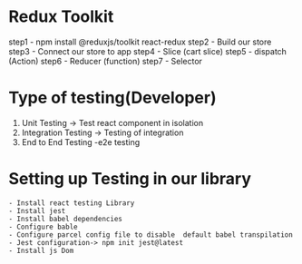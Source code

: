 # Redux Toolkit
step1 - npm install @reduxjs/toolkit react-redux
step2 - Build our store
step3 - Connect our store to app
step4 - Slice (cart slice)
step5 - dispatch (Action)
step6 - Reducer (function)
step7 - Selector

# Type of testing(Developer)

1. Unit Testing -> Test react component in isolation
2. Integration Testing -> Testing of integration
3. End to End Testing -e2e testing 

# Setting up Testing in our library
    - Install react testing Library
    - Install jest
    - Install babel dependencies
    - Configure bable
    - Configure parcel config file to disable  default babel transpilation
    - Jest configuration-> npm init jest@latest
    - Install js Dom
